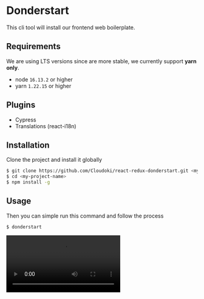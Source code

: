 # Donderstart
 This cli tool will install our frontend web boilerplate.
## Requirements
We are using LTS versions since are more stable, we currently support **yarn only**.

* node `16.13.2` or higher
* yarn `1.22.15` or higher

## Plugins
 - Cypress
 - Translations (react-i18n)

## Installation
Clone the project and install it globally

```bash
$ git clone https://github.com/Cloudoki/react-redux-donderstart.git <my-project-name>
$ cd <my-project-name>
$ npm install -g
```

## Usage
Then you can simple run this command and follow the process
```bash
$ donderstart
```

![](console.webm)
